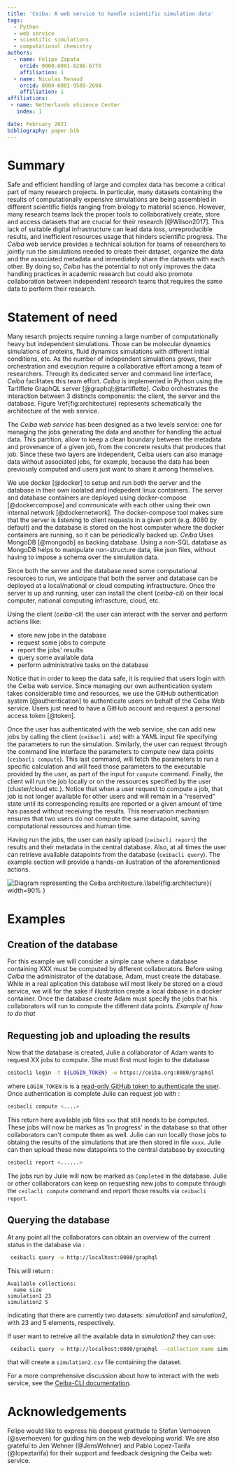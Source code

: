 ```yaml
---
title: 'Ceiba: A web service to handle scientific simulation data'
tags:
  - Python
  - web service
  - scientific simulations
  - computational chemistry
authors:
  - name: Felipe Zapata
    orcid: 0000-0001-8286-677X
    affiliation: 1
  - name: Nicolas Renaud
    orcid: 0000-0001-9589-2694
	affiliation: 1
affiliations:
 - name: Netherlands eScience Center
   index: 1

date: February 2021
bibliography: paper.bib
---
```


# Summary

Safe and efficient handling of large and complex data has become a critical part of many research projects.
In particular, many datasets containing the results of computationally expensive simulations are being assembled
in different scientific fields ranging from biology to material science. However, many research teams lack the proper
tools to collaboratively create, store and access datasets that are crucial for their research [@Wilson2017].
This lack of suitable digital infrastructure can lead data loss, unreproducible results, and inefficient resources
usage that hinders scientific progress. The *Ceiba* web service provides a technical solution for teams of researchers
to jointly run the simulations needed to create their dataset, organize the data and the associated metadata and
immediately share the datasets with each other. By doing so, *Ceiba* has the potential to not only improves the data
handling practices in academic research but could also promote collaboration between independent research teams that
requires the same data to perform their research.

# Statement of need

Many resarch projects require running a large number of computationally heavy but independent simulations.
Those can be molecular dynamics simulations of proteins, fluid dynamics simulations with different initial conditions, etc.
As the number of independent simulations grows, their orchestration and execution require a collaborative effort among a
team of researchers. Through its dedicated server and command line interface, *Ceiba* facilitates this team effort.
*Ceiba* is implemented in Python using the Tartiflete GraphQL server [@graphql;@tartiflette].
*Ceiba* orchestrates the interaction between 3 distincts components: the client, the server and the database.
Figure \ref{fig:architecture} represents schematically the architecture of the web service. 

The *Ceiba web service* has been designed as a two levels service: one for managing the jobs generating
the data and another for handling the actual data. This partition, allow to keep a clean boundary between
the metadata and provenance of a given job, from the concrete results that produces that job. Since these
two layers are independent, Ceiba users can also manage data without associated jobs, for example, because
the data has been previously computed and users just want to share it among themselves.

We use docker [@docker] to setup and run both the server and the database in their own isolated and indepedent
linux containers. The server and database containers are deployed using docker-compose [@dockercompose] and
communicate with each other using their own internal network [@dockernetwork]. The docker-compose tool makes sure that
the server is listening to client requests in a given port (e.g. 8080 by default) and the database is stored
on the host computer where the docker containers are running, so it can be periodically backed up.
*Ceiba* Uses MongoDB [@mongodb] as backing database. Using a non-SQL database as MongoDB helps to
manipulate non-structure data, like json files, without having to impose a schema over the simulation data.

Since both the server and the database need some computational resources to run, we anticipate that both
the server and database can be deployed at a local/national or cloud computing infrastructure. 
Once the server is up and running, user can install the client (*ceiba-cli*) on their local computer,
national computing infrascture, cloud, etc. 

Using the client (*ceiba-cli*) the user can interact with the server and perform actions like:
 * store new jobs in the database
 * request some jobs to compute
 * report the jobs' results
 * query some available data
 * perform administrative tasks on the database

Notice that in order to keep the data safe, it is required that users login with the Ceiba web service.
Since managing our own authentication system takes considerable time and resources, we use the
GitHub authentication system [@authentication] to authenticate users on behalf of the Ceiba Web service. Users just
need to have a GitHub account and request a personal access token [@token].

Once the user has authenticated with the web service, she can add new jobs by calling the client (`ceibacli add`)
with a YAML input file specifying the parameters to run the simulation. Similarly, the user can request through
the command line interface the parameters to compute new data points (`ceibacli compute`). This last command,
will fetch the parameters to run a specific calculation and will feed those parameters to the executable
provided by the user, as part of the input for `compute` command. Finally, the client will run the job locally
or on the ressources specified by the user (cluster/cloud etc.). Notice that when a user request to compute a job,
that job is not longer available for other users and will remain in a "reserved" state until its corresponding
results are reported or a given amount of time has passed without receiving the results. This reservation mechanism
ensures that two users do not compute the same datapoint, saving computational ressources and human time.

Having run the jobs, the user can easily upload (`ceibacli report`) the results and their metadata in
the central database. Also, at all times the user can retrieve available datapoints from the database 
(`ceibacli query`). The example section will provide a hands-on ilustration of the aforementioned actions.


![Diagram representing the Ceiba architecture.\label{fig:architecture}](architecture.jpg){ width=90% }


# Examples

## Creation of the database

For this example we will consider a simple case where a database containing XXX must be computed by different collaborators.
Before using *Ceiba* the administrator of the database, Adam, must create the database. While in a real aplication this database
will most likely be stored on a cloud service, we will for the sake if illustration create a local dabase in a docker container.
Once the database create Adam must specify the jobs that his collaborators will run to compute the different data points.
*Example of how to do that*

## Requesting job and uploading the results

Now that the database is created, Julie a collaborator of Adam wants to request XX jobs to compute. She must first must login to the database 

```bash
ceibacli login -t ${LOGIN_TOKEN} -w https://ceiba.org:8080/graphql
```
where `LOGIN_TOKEN` is is a [read-only GitHub token to authenticate the user](https://ceiba-cli.readthedocs.io/en/latest/authentication.html#authentication).
Once authentication is complete Julie can request job with :

```bash
ceibacli compute <....>
```

This return here available job files `xxx` that still needs to be computed. These jobs will now be markes as 'In progress' in the database so that other collaborators can't compute them as well. Julie can run locally those jobs to obtaing the results of the simulations that are then stored in file `xxxx`. Julie can then upload these new datapoints to the central database by executing 

```bash
ceibacli report <......>
```
The jobs run by Julie will now be marked as `Completed` in the database. Julie or other collaborators can keep on requesting new jobs to compute through the `ceilacli compute` command and report those results via `ceibacli report`. 

## Querying the database

At any point all the collaborators can obtain an overview of the current status in the database via :  

```bash
 ceibacli query -w http://localhost:8080/graphql
```

This will return :

```
Available collections:
  name size
simulation1 23
simulation2 5
```

indicating that there are currently two datasets: *simulation1* and *simulation2*, with 23 and 5 elements, respectively.

If user want to retreive all the available data in *simulation2* they can use:
```bash
 ceibacli query -w http://localhost:8080/graphql --collection_name simulation2
```
that will create a `simulation2.csv` file containing the dataset.

For a more comprehensive discussion about how to interact with the web service, see the [Ceiba-CLI documentation](https://ceiba-cli.readthedocs.io/en/latest/authentication.html#authentication).


# Acknowledgements
Felipe would like to express his deepest gratitude to Stefan Verhoeven (@sverhoeven) for guiding him on the web developing world.
We are also grateful to Jen Wehner (@JensWehner) and Pablo Lopez-Tarifa (@lopeztarifa)
for their support and feedback designing the Ceiba web service.
